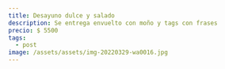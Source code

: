 ```yaml
---
title: Desayuno dulce y salado
description: Se entrega envuelto con moño y tags con frases
precio: $ 5500
tags:
  - post
image: /assets/assets/img-20220329-wa0016.jpg
---
```

